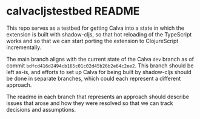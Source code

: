 # calvacljstestbed README

This repo serves as a testbed for getting Calva into a state in which the extension is built with shadow-cljs, so that hot reloading of the TypeScript works and so that we can start porting the extension to ClojureScript incrementally.

The main branch aligns with the current state of the Calva `dev` branch as of commit `bdfcd416d2494cb165c01c02d45b26b2e64c2ee2`. This branch should be left as-is, and efforts to set up Calva for being built by shadow-cljs should be done in separate branches, which could each represent a different approach.

The readme in each branch that represents an approach should describe issues that arose and how they were resolved so that we can track decisions and assumptions.
